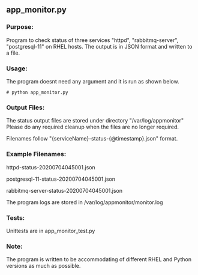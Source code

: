 ## app_monitor.py

### Purpose:

Program to check status of three services "httpd", "rabbitmq-server", "postgresql-11" on RHEL hosts. The output is in JSON format and written to a file.

### Usage:

The program doesnt need any argument and it is run as shown below.

`# python app_monitor.py`

### Output Files:

The status output files are stored under directory "/var/log/appmonitor"
Please do any required cleanup when the files are no longer required.

Filenames follow "{serviceName}-status-{@timestamp}.json" format.

### Example Filenames:

httpd-status-20200704045001.json

postgresql-11-status-20200704045001.json

rabbitmq-server-status-20200704045001.json

The program logs are stored in /var/log/appmonitor/monitor.log

### Tests:

Unittests are in app_monitor_test.py

### Note:

The program is written to be accommodating of different RHEL and Python versions as
much as possible.
